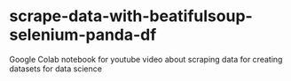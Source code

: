 # scrape-data-with-beatifulsoup-selenium-panda-df
Google Colab notebook for youtube video about scraping data for creating datasets for data science
